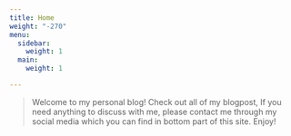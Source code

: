 ```yaml
---
title: Home
weight: "-270"
menu:
  sidebar:
    weight: 1
  main:
    weight: 1

---
```

> Welcome to my personal blog! Check out all of my blogpost, If you need anything to discuss with me, please contact me through my social media which you can find in bottom part of this site. Enjoy!
